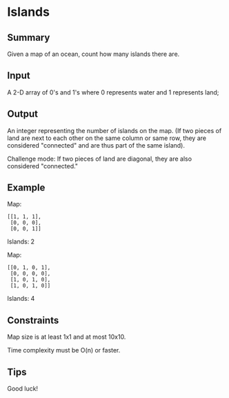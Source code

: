 # Islands

## Summary

Given a map of an ocean, count how many islands there are.

## Input

A 2-D array of 0's and 1's where 0 represents water and 1 represents land;

## Output

An integer representing the number of islands on the map. (If two pieces of land are next to each other on the same column or same row, they are considered "connected" and are thus part of the same island).

Challenge mode: If two pieces of land are diagonal, they are also considered "connected."

## Example

Map:
```
[[1, 1, 1],
 [0, 0, 0],
 [0, 0, 1]]
```

Islands: 2

Map:
```
[[0, 1, 0, 1],
 [0, 0, 0, 0],
 [1, 0, 1, 0],
 [1, 0, 1, 0]]
```

Islands: 4

## Constraints 
 
Map size is at least 1x1 and at most 10x10.

Time complexity must be O(n) or faster.

## Tips

Good luck!

